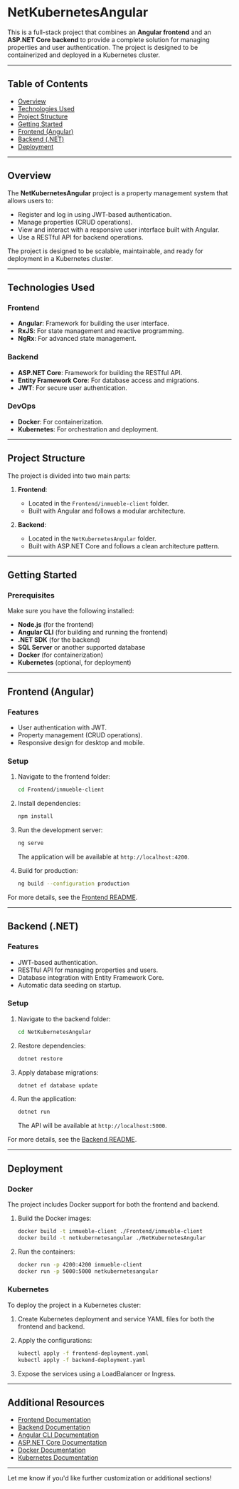 # NetKubernetesAngular

This is a full-stack project that combines an **Angular frontend** and an **ASP.NET Core backend** to provide a complete solution for managing properties and user authentication. The project is designed to be containerized and deployed in a Kubernetes cluster.

---

## Table of Contents
- [Overview](#overview)
- [Technologies Used](#technologies-used)
- [Project Structure](#project-structure)
- [Getting Started](#getting-started)
- [Frontend (Angular)](#frontend-angular)
- [Backend (.NET)](#backend-net)
- [Deployment](#deployment)

---

## Overview

The **NetKubernetesAngular** project is a property management system that allows users to:
- Register and log in using JWT-based authentication.
- Manage properties (CRUD operations).
- View and interact with a responsive user interface built with Angular.
- Use a RESTful API for backend operations.

The project is designed to be scalable, maintainable, and ready for deployment in a Kubernetes cluster.

---

## Technologies Used

### Frontend
- **Angular**: Framework for building the user interface.
- **RxJS**: For state management and reactive programming.
- **NgRx**: For advanced state management.

### Backend
- **ASP.NET Core**: Framework for building the RESTful API.
- **Entity Framework Core**: For database access and migrations.
- **JWT**: For secure user authentication.

### DevOps
- **Docker**: For containerization.
- **Kubernetes**: For orchestration and deployment.

---

## Project Structure

The project is divided into two main parts:

1. **Frontend**:
   - Located in the `Frontend/inmueble-client` folder.
   - Built with Angular and follows a modular architecture.

2. **Backend**:
   - Located in the `NetKubernetesAngular` folder.
   - Built with ASP.NET Core and follows a clean architecture pattern.

---

## Getting Started

### Prerequisites
Make sure you have the following installed:
- **Node.js** (for the frontend)
- **Angular CLI** (for building and running the frontend)
- **.NET SDK** (for the backend)
- **SQL Server** or another supported database
- **Docker** (for containerization)
- **Kubernetes** (optional, for deployment)

---

## Frontend (Angular)

### Features
- User authentication with JWT.
- Property management (CRUD operations).
- Responsive design for desktop and mobile.

### Setup
1. Navigate to the frontend folder:
   ```bash
   cd Frontend/inmueble-client
   ```

2. Install dependencies:
   ```bash
   npm install
   ```

3. Run the development server:
   ```bash
   ng serve
   ```
   The application will be available at `http://localhost:4200`.

4. Build for production:
   ```bash
   ng build --configuration production
   ```

For more details, see the [Frontend README](Frontend/inmueble-client/README.md).

---

## Backend (.NET)

### Features
- JWT-based authentication.
- RESTful API for managing properties and users.
- Database integration with Entity Framework Core.
- Automatic data seeding on startup.

### Setup
1. Navigate to the backend folder:
   ```bash
   cd NetKubernetesAngular
   ```

2. Restore dependencies:
   ```bash
   dotnet restore
   ```

3. Apply database migrations:
   ```bash
   dotnet ef database update
   ```

4. Run the application:
   ```bash
   dotnet run
   ```
   The API will be available at `http://localhost:5000`.

For more details, see the [Backend README](NetKubernetesAngular/README.md).

---

## Deployment

### Docker
The project includes Docker support for both the frontend and backend.

1. Build the Docker images:
   ```bash
   docker build -t inmueble-client ./Frontend/inmueble-client
   docker build -t netkubernetesangular ./NetKubernetesAngular
   ```

2. Run the containers:
   ```bash
   docker run -p 4200:4200 inmueble-client
   docker run -p 5000:5000 netkubernetesangular
   ```

### Kubernetes
To deploy the project in a Kubernetes cluster:
1. Create Kubernetes deployment and service YAML files for both the frontend and backend.
2. Apply the configurations:
   ```bash
   kubectl apply -f frontend-deployment.yaml
   kubectl apply -f backend-deployment.yaml
   ```

3. Expose the services using a LoadBalancer or Ingress.

---

## Additional Resources

- [Frontend Documentation](Frontend/inmueble-client/README.md)
- [Backend Documentation](NetKubernetesAngular/README.md)
- [Angular CLI Documentation](https://angular.io/cli)
- [ASP.NET Core Documentation](https://learn.microsoft.com/en-us/aspnet/core/)
- [Docker Documentation](https://docs.docker.com/)
- [Kubernetes Documentation](https://kubernetes.io/docs/)

---

Let me know if you'd like further customization or additional sections!
